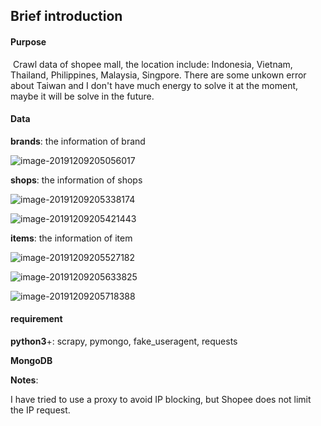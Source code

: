 ## Brief introduction

#### Purpose

​		Crawl data of shopee mall, the location include: Indonesia, Vietnam, Thailand, Philippines, Malaysia, Singpore. There are some unkown error about Taiwan and I don't have much energy to solve it  at the moment, maybe it will be solve in the future.

#### Data

**brands**: the information of brand 

![image-20191209205056017](C:\Users\hxx\iCloudDrive\Github\shopee_mall_spider\doc\typora-user-images\image-20191209205056017.png)

**shops**: the information of shops

![image-20191209205338174](C:\Users\hxx\iCloudDrive\Github\shopee_mall_spider\doc\typora-user-images\image-20191209205338174.png)

![image-20191209205421443](C:\Users\hxx\iCloudDrive\Github\shopee_mall_spider\doc\typora-user-images\image-20191209205421443.png)

**items**: the information of item

![image-20191209205527182](C:\Users\hxx\iCloudDrive\Github\shopee_mall_spider\doc\typora-user-images\image-20191209205527182.png)

![image-20191209205633825](C:\Users\hxx\iCloudDrive\Github\shopee_mall_spider\doc\typora-user-images\image-20191209205633825.png)

![image-20191209205718388](C:\Users\hxx\iCloudDrive\Github\shopee_mall_spider\doc\typora-user-images\image-20191209205718388.png)

#### requirement

**python3**+: scrapy, pymongo, fake_useragent, requests

**MongoDB**

**Notes**:

I have tried to use a proxy to avoid IP blocking, but  Shopee does not limit the IP request.